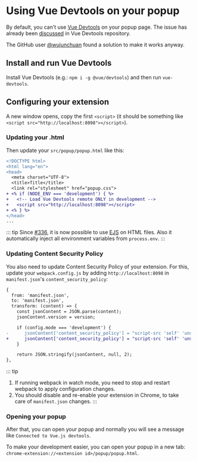 # Using Vue Devtools on your popup

By default, you can't use [Vue Devtools](https://github.com/vuejs/vue-devtools) on your popup page. The issue has already been [discussed](https://github.com/vuejs/vue-devtools/issues/120) in Vue Devtools repository.

The GitHub user [@wujunchuan](https://github.com/wujunchuan) found a solution to make it works anyway.

## Install and run Vue Devtools

Install Vue Devtools (e.g.: `npm i -g @vue/devtools`) and then run `vue-devtools`.

## Configuring your extension

A new window opens, copy the first `<script>` (it should be something like `<script src="http://localhost:8098"></script>`).


### Updating your .html

Then update your `src/popup/popup.html` like this:

``` diff
<!DOCTYPE html>
<html lang="en">
<head>
  <meta charset="UTF-8">
  <title>Title</title>
  <link rel="stylesheet" href="popup.css">
+ <% if (NODE_ENV === 'development') { %>
+   <!-- Load Vue Devtools remote ONLY in development -->
+   <script src="http://localhost:8098"></script>
+ <% } %>
</head>
...
```

::: tip
Since [#336](https://github.com/Kocal/vue-web-extension/pull/336), it is now possible to use [EJS](http://ejs.co/) on HTML files. Also it automatically inject all environment variables from `process.env`.
:::


### Updating Content Security Policy

You also need to update Content Security Policy of your extension. For this, update your `webpack.config.js` by adding `http://localhost:8098` in `manifest.json`'s `content_security_policy`:

``` diff
{
  from: 'manifest.json',
  to: 'manifest.json',
  transform: (content) => {
    const jsonContent = JSON.parse(content);
    jsonContent.version = version;

    if (config.mode === 'development') {
-      jsonContent['content_security_policy'] = "script-src 'self' 'unsafe-eval'; object-src 'self'";
+      jsonContent['content_security_policy'] = "script-src 'self' 'unsafe-eval' http://localhost:8098; object-src 'self'";
    }

    return JSON.stringify(jsonContent, null, 2);
},
```

::: tip
1. If running webpack in watch mode, you need to stop and restart webpack to apply configuration changes.
2. You should disable and re-enable your extension in Chrome, to take care of `manifest.json` changes.
:::

### Opening your popup

After that, you can open your popup and normally you will see a message like `Connected to Vue.js devtools`.

To make your development easier, you can open your popup in a new tab: `chrome-extension://<extension id>/popup/popup.html`.
